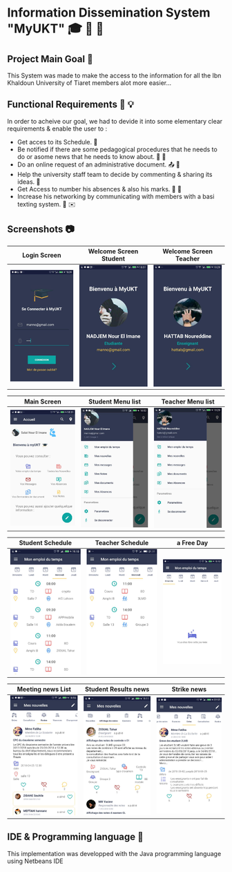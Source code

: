 # Information Dissemination System "MyUKT" 🎓 📢 📱

## Project Main Goal 🌟

This System was made to make the access to the information for all the Ibn Khaldoun University of Tiaret members alot more easier...

## Functional Requirements 📜 💡 

In order to acheive our goal, we had to devide it into some elementary clear requirements & enable the user to :
* Get acces to its Schedule. 📆
* Be notified if there are some pedagogical procedures that he needs to do or asome news that he needs to know about. 📰 📣
* Do an online request of an administrative document. 📤 🔱
* Help the university staff team to decide by commenting & sharing its ideas. 📄
* Get Access to number his absences & also his marks. 📝 💯
* Increase his networking by communicating with members with a basi texting system. 💬 ✉️

## Screenshots 📷

| Login Screen | Welcome Screen Student | Welcome Screen Teacher |
| ------------- |:-------------:|:-------------:|
| ![alt text](https://github.com/NINadjem/MyUKT/blob/master/Screenshots/login.jpg "" )| ![alt text](https://github.com/NINadjem/MyUKT/blob/master/Screenshots/welcome1.jpg "" ) |![alt text](https://github.com/NINadjem/MyUKT/blob/master/Screenshots/welcome_1_teacher.jpg "" ) |


| Main Screen | Student Menu list | Teacher Menu list |
| ------------- |:-------------:|:-------------:|
| ![alt text](https://github.com/NINadjem/MyUKT/blob/master/Screenshots/welcome2.jpg "" ) | ![alt text](https://github.com/NINadjem/MyUKT/blob/master/Screenshots/student_m.jpg "" ) | ![alt text](https://github.com/NINadjem/MyUKT/blob/master/Screenshots/teacher_m.jpg "" ) |

| Student Schedule | Teacher Schedule | a Free Day |
| ------------- |:-------------:|:-------------:|
| ![alt text](https://github.com/NINadjem/MyUKT/blob/master/Screenshots/sch_student.jpg "" ) | ![alt text](https://github.com/NINadjem/MyUKT/blob/master/Screenshots/sch_teacher.jpg "" ) | ![alt text](https://github.com/NINadjem/MyUKT/blob/master/Screenshots/free_day.jpg "" ) |

| Meeting news List | Student Results news | Strike news |
| ------------- |:-------------:|:-------------:|
| ![alt text](https://github.com/NINadjem/MyUKT/blob/master/Screenshots/meeting_list.jpg "" ) | ![alt text](https://github.com/NINadjem/MyUKT/blob/master/Screenshots/marks_news.jpg "" ) | ![alt text](https://github.com/NINadjem/MyUKT/blob/master/Screenshots/strike_news.jpg "" ) |

## IDE & Programming language 🔧

This implementation was developped with the Java programming language using Netbeans IDE 

